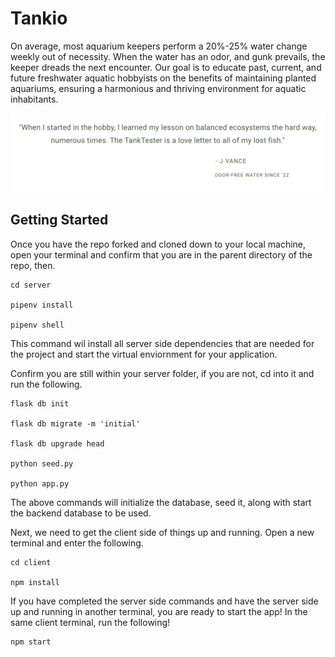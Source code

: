 # Tankio

On average, most aquarium keepers perform a 20%-25% water change weekly out of necessity. When the water has an odor, and gunk prevails, the keeper dreads the next encounter. Our goal is to educate past, current, and future freshwater aquatic hobbyists on the benefits of maintaining planted aquariums, ensuring a harmonious and thriving environment for aquatic inhabitants.

<img src='./client/public/readmmeImg.png'>

## Getting Started

Once you have the repo forked and cloned down to your local machine, open your terminal and confirm that you are in the parent directory of the repo, then.


    cd server

    pipenv install

    pipenv shell


This command wil install all server side dependencies that are needed for the project and start the virtual enviornment for your application.

Confirm you are still within your server folder, if you are not, cd into it and run the following.

    flask db init

    flask db migrate -m 'initial'

    flask db upgrade head

    python seed.py
    
    python app.py

The above commands will initialize the database, seed it, along with start the backend database to be used.

Next, we need to get the client side of things up and running. Open a new terminal and enter the following. 


    cd client

    npm install

If you have completed the server side commands and have the server side up and running in another terminal, you are ready to start the app! In the same client terminal, run the following!

    npm start
